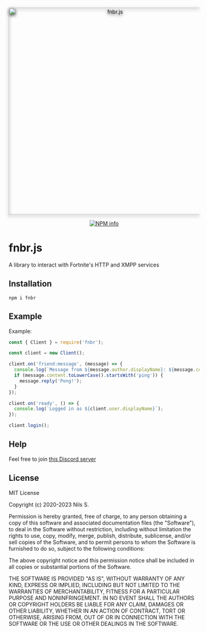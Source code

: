 <div align="center">
  <br />
  <p>
    <a href="https://fnbr.js.org/"><img src="https://fnbr.js.org/static/logo.png" width="546" alt="fnbr.js" id="fnbrjs-logo" style="filter: drop-shadow(0 3px 4px #333);" /></a>
  </p>
  <p>
    <a href="https://nodei.co/npm/fnbr/"><img src="https://nodei.co/npm/fnbr.png?downloads=true&stars=true" alt="NPM info" /></a>
  </p>
</div>

# fnbr.js
A library to interact with Fortnite's HTTP and XMPP services

## Installation
```
npm i fnbr
```

## Example
Example: 
```javascript
const { Client } = require('fnbr');

const client = new Client();

client.on('friend:message', (message) => {
  console.log(`Message from ${message.author.displayName}: ${message.content}`);
  if (message.content.toLowerCase().startsWith('ping')) {
    message.reply('Pong!');
  }
});

client.on('ready', () => {
  console.log(`Logged in as ${client.user.displayName}`);
});

client.login();
```

## Help
Feel free to join [this Discord server](https://discord.gg/j5xZ54RJvR)

## License
MIT License

Copyright (c) 2020-2023 Nils S.

Permission is hereby granted, free of charge, to any person obtaining a copy
of this software and associated documentation files (the "Software"), to deal
in the Software without restriction, including without limitation the rights
to use, copy, modify, merge, publish, distribute, sublicense, and/or sell
copies of the Software, and to permit persons to whom the Software is
furnished to do so, subject to the following conditions:

The above copyright notice and this permission notice shall be included in all
copies or substantial portions of the Software.

THE SOFTWARE IS PROVIDED "AS IS", WITHOUT WARRANTY OF ANY KIND, EXPRESS OR
IMPLIED, INCLUDING BUT NOT LIMITED TO THE WARRANTIES OF MERCHANTABILITY,
FITNESS FOR A PARTICULAR PURPOSE AND NONINFRINGEMENT. IN NO EVENT SHALL THE
AUTHORS OR COPYRIGHT HOLDERS BE LIABLE FOR ANY CLAIM, DAMAGES OR OTHER
LIABILITY, WHETHER IN AN ACTION OF CONTRACT, TORT OR OTHERWISE, ARISING FROM,
OUT OF OR IN CONNECTION WITH THE SOFTWARE OR THE USE OR OTHER DEALINGS IN THE
SOFTWARE.
